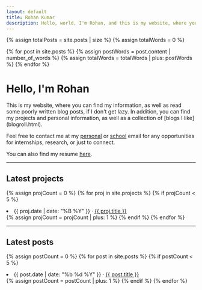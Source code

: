 ```yaml
---
layout: default
title: Rohan Kumar
description: Hello, world, I'm Rohan, and this is my website, where you can find my information, as well as read some poorly written blog posts, if I don't get lazy.
---
```


{% assign totalPosts = site.posts | size %}
{% assign totalWords = 0 %}

{% for post in site.posts %}
  {% assign postWords = post.content | number_of_words %}
  {% assign totalWords = totalWords | plus: postWords %}
{% endfor %}

<h1>Hello, I'm Rohan</h1>
This is my website, where you can find my information, as well as read some poorly written blog posts, if I don't get lazy. In addition, you can find my projects and personal information, as well as a collection of [blogs I like](blogroll.html).

Feel free to contact me at my [personal](mailto:roku0811@gmail.com) or [school](mailto:roku@bu.edu) email for any opportunities for internships, research, or just to connect.

You can also find my resume [here](docs/resume.pdf).

---

<h2>Latest projects</h2>

{% assign projCount = 0 %}
{% for proj in site.projects %}
{% if projCount < 5 %}
  <li>
    <span class="post-date">{{ proj.date | date: "%B %Y" }}</span> · <a href="{{ proj.link }}">{{ proj.title }}</a>
  </li>
  {% assign projCount = projCount | plus: 1 %}
{% endif %}
{% endfor %}


---

<h2>Latest posts</h2>

{% assign postCount = 0 %}
{% for post in site.posts %}
{% if postCount < 5 %}
  <li>
    <span class="post-date">{{ post.date | date: "%b %d %Y" }}</span> · <a href="{{ post.url }}">{{ post.title }}</a>
  </li>
  {% assign postCount = postCount | plus: 1 %}
{% endif %}
{% endfor %}




